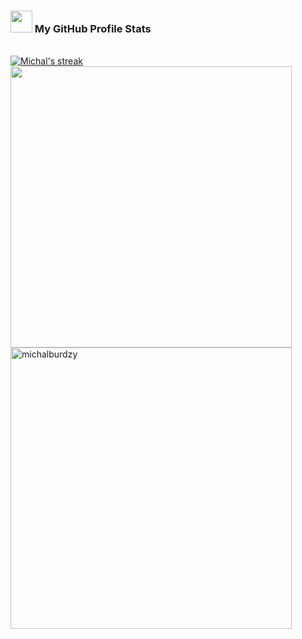 <!--
**michalburdzy/michalburdzy** is a ✨ _special_ ✨ repository because its `README.md` (this file) appears on your GitHub profile.

Here are some ideas to get you started:

- 🔭 I’m currently working on ...
- 🌱 I’m currently learning ...
- 👯 I’m looking to collaborate on ...
- 🤔 I’m looking for help with ...
- 💬 Ask me about ...
- 📫 How to reach me: ...
- 😄 Pronouns: ...
- ⚡ Fun fact: ...
-->

<h3>
   <img src="https://media.giphy.com/media/iY8CRBdQXODJSCERIr/giphy.gif" width="35"> My GitHub Profile Stats
</h3> 
<br>
<div>
  <div>
    <a href="#">
      <img alt="Michal's streak" src="https://streak-stats.demolab.com/?user=michalburdzy&theme=dracula&hide_border=true&background=000000EE"/>
    </a>
  </div>
  <div>
    <img src="https://github-readme-stats.vercel.app/api?username=michalburdzy&include_all_commits=true&count_private=true&show_icons=true&line_height=20&title_color=7A7ADB&icon_color=2234AE&text_color=D3D3D3&bg_color=0,000000,130F40" width="450"/>
  </div>
  <div>
    <img src="https://github-readme-stats.vercel.app/api/top-langs?username=michalburdzy&show_icons=true&locale=en&layout=compact&langs_count=10&hide=Jupyter%20Notebook&line_height=20&title_color=7A7ADB&icon_color=2234AE&text_color=D3D3D3&bg_color=0,000000,130F40" width="450"  alt="michalburdzy"/>
  </div>
<!--    <div>
    <img src="https://github-readme-stats.vercel.app/api/wakatime?username=michalburdzy" width="450"  alt="michalburdzy"/>
  </div> -->

</div>

<br>
